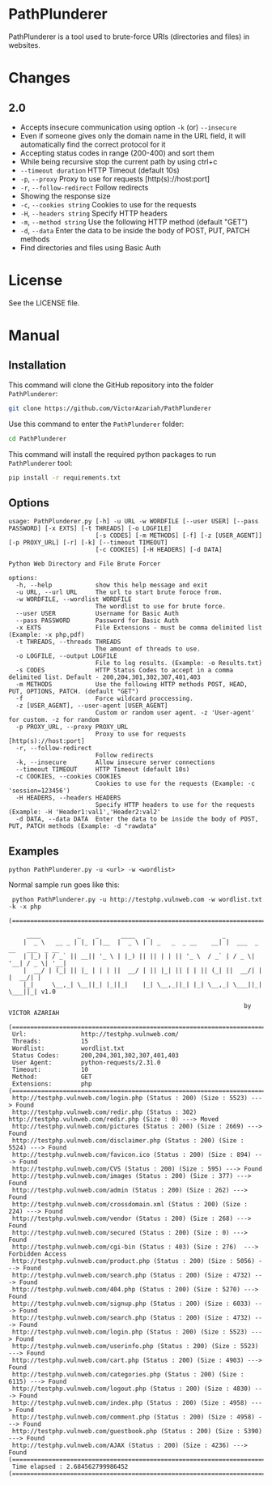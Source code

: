 # PathPlunderer

PathPlunderer is a tool used to brute-force URIs (directories and files) in websites.

# Changes

## 2.0

- Accepts insecure communication using option `-k` (or) `--insecure`
- Even if someone gives only the domain name in the URL field, it will automatically find the correct protocol for it
- Accepting status codes in range (200-400) and sort them
- While being recursive stop the current path by using ctrl+c
- `--timeout duration`                    HTTP Timeout (default 10s)
- `-p`, `--proxy`                           Proxy to use for requests [http(s)://host:port]
- `-r`, `--follow-redirect`                 Follow redirects
- Showing the response size
- `-c`, `--cookies string`                  Cookies to use for the requests
- `-H`, `--headers string`                  Specify HTTP headers
- `-m`, `--method string`                   Use the following HTTP method (default "GET")
- `-d`, `--data`                            Enter the data to be inside the body of POST, PUT, PATCH methods
- Find directories and files using Basic Auth

# License

See the LICENSE file.

# Manual

## Installation

This command will clone the GitHub repository into the folder `PathPlunderer`:

```bash
git clone https://github.com/VictorAzariah/PathPlunderer
```

Use this command to enter the `PathPlunderer` folder:

```bash
cd PathPlunderer
```

This command will install the required python packages to run `PathPlunderer` tool:

```bash
pip install -r requirements.txt
```

## Options

```text
usage: PathPlunderer.py [-h] -u URL -w WORDFILE [--user USER] [--pass PASSWORD] [-x EXTS] [-t THREADS] [-o LOGFILE]
                        [-s CODES] [-m METHODS] [-f] [-z [USER_AGENT]] [-p PROXY_URL] [-r] [-k] [--timeout TIMEOUT]
                        [-c COOKIES] [-H HEADERS] [-d DATA]

Python Web Directory and File Brute Forcer

options:
  -h, --help            show this help message and exit
  -u URL, --url URL     The url to start brute foroce from.
  -w WORDFILE, --wordlist WORDFILE
                        The wordlist to use for brute force.
  --user USER           Username for Basic Auth
  --pass PASSWORD       Password for Basic Auth
  -x EXTS               File Extensions - must be comma delimited list (Example: -x php,pdf)
  -t THREADS, --threads THREADS
                        The amount of threads to use.
  -o LOGFILE, --output LOGFILE
                        File to log results. (Example: -o Results.txt)
  -s CODES              HTTP Status Codes to accept in a comma delimited list. Default - 200,204,301,302,307,401,403
  -m METHODS            Use the following HTTP methods POST, HEAD, PUT, OPTIONS, PATCH. (default "GET")
  -f                    Force wildcard proccessing.
  -z [USER_AGENT], --user-agent [USER_AGENT]
                        Custom or random user agent. -z 'User-agent' for custom. -z for random
  -p PROXY_URL, --proxy PROXY_URL
                        Proxy to use for requests [http(s)://host:port]
  -r, --follow-redirect
                        Follow redirects
  -k, --insecure        Allow insecure server connections
  --timeout TIMEOUT     HTTP Timeout (default 10s)
  -c COOKIES, --cookies COOKIES
                        Cookies to use for the requests (Example: -c 'session=123456')
  -H HEADERS, --headers HEADERS
                        Specify HTTP headers to use for the requests (Example: -H 'Header1:val1','Header2:val2'
  -d DATA, --data DATA  Enter the data to be inside the body of POST, PUT, PATCH methods (Example: -d "rawdata"
```

## Examples


```text
python PathPlunderer.py -u <url> -w <wordlist>
```

Normal sample run goes like this:

```text
 python PathPlunderer.py -u http://testphp.vulnweb.com -w wordlist.txt -k -x php

(======================================================================================================================)

     ____          _    _      ____   _                    _
    |  _ \   __ _ | |_ | |__  |  _ \ | | _   _  _ __    __| |  ___  _ __   ___  _ __
    | |_) | / _` || __|| '_ \ | |_) || || | | || '_ \  / _` | / _ \| '__| / _ \| '__|
    |  __/ | (_| || |_ | | | ||  __/ | || |_| || | | || (_| ||  __/| |   |  __/| |
    |_|     \__,_| \__||_| |_||_|    |_| \__,_||_| |_| \__,_| \___||_|    \___||_| v1.0

                                                                 by VICTOR AZARIAH

(======================================================================================================================)
 Url:               http://testphp.vulnweb.com/
 Threads:           15
 Wordlist:          wordlist.txt
 Status Codes:      200,204,301,302,307,401,403
 User Agent:        python-requests/2.31.0
 Timeout:           10
 Method:            GET
 Extensions:        php
(======================================================================================================================)
 http://testphp.vulnweb.com/login.php (Status : 200) (Size : 5523) ---> Found
 http://testphp.vulnweb.com/redir.php (Status : 302) http://testphp.vulnweb.com/redir.php (Size : 0) ---> Moved
 http://testphp.vulnweb.com/pictures (Status : 200) (Size : 2669) ---> Found
 http://testphp.vulnweb.com/disclaimer.php (Status : 200) (Size : 5524) ---> Found
 http://testphp.vulnweb.com/favicon.ico (Status : 200) (Size : 894) ---> Found
 http://testphp.vulnweb.com/CVS (Status : 200) (Size : 595) ---> Found
 http://testphp.vulnweb.com/images (Status : 200) (Size : 377) ---> Found
 http://testphp.vulnweb.com/admin (Status : 200) (Size : 262) ---> Found
 http://testphp.vulnweb.com/crossdomain.xml (Status : 200) (Size : 224) ---> Found
 http://testphp.vulnweb.com/vendor (Status : 200) (Size : 268) ---> Found
 http://testphp.vulnweb.com/secured (Status : 200) (Size : 0) ---> Found
 http://testphp.vulnweb.com/cgi-bin (Status : 403) (Size : 276)  ---> Forbidden Access
 http://testphp.vulnweb.com/product.php (Status : 200) (Size : 5056) ---> Found
 http://testphp.vulnweb.com/search.php (Status : 200) (Size : 4732) ---> Found
 http://testphp.vulnweb.com/404.php (Status : 200) (Size : 5270) ---> Found
 http://testphp.vulnweb.com/signup.php (Status : 200) (Size : 6033) ---> Found
 http://testphp.vulnweb.com/search.php (Status : 200) (Size : 4732) ---> Found
 http://testphp.vulnweb.com/login.php (Status : 200) (Size : 5523) ---> Found
 http://testphp.vulnweb.com/userinfo.php (Status : 200) (Size : 5523) ---> Found
 http://testphp.vulnweb.com/cart.php (Status : 200) (Size : 4903) ---> Found
 http://testphp.vulnweb.com/categories.php (Status : 200) (Size : 6115) ---> Found
 http://testphp.vulnweb.com/logout.php (Status : 200) (Size : 4830) ---> Found
 http://testphp.vulnweb.com/index.php (Status : 200) (Size : 4958) ---> Found
 http://testphp.vulnweb.com/comment.php (Status : 200) (Size : 4958) ---> Found
 http://testphp.vulnweb.com/guestbook.php (Status : 200) (Size : 5390) ---> Found
 http://testphp.vulnweb.com/AJAX (Status : 200) (Size : 4236) ---> Found
(======================================================================================================================)
 Time elapsed : 2.684562799986452
(======================================================================================================================)
```
